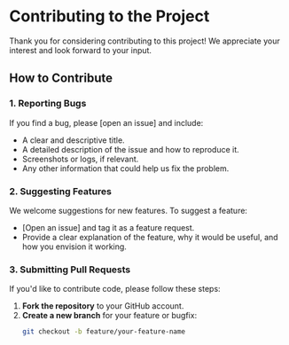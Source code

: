 # Contributing to the Project

Thank you for considering contributing to this project! We appreciate your interest and look forward to your input.

## How to Contribute

### 1. Reporting Bugs
If you find a bug, please [open an issue] and include:
- A clear and descriptive title.
- A detailed description of the issue and how to reproduce it.
- Screenshots or logs, if relevant.
- Any other information that could help us fix the problem.

### 2. Suggesting Features
We welcome suggestions for new features. To suggest a feature:
- [Open an issue] and tag it as a feature request.
- Provide a clear explanation of the feature, why it would be useful, and how you envision it working.

### 3. Submitting Pull Requests
If you'd like to contribute code, please follow these steps:
1. **Fork the repository** to your GitHub account.
2. **Create a new branch** for your feature or bugfix:
   ```bash
   git checkout -b feature/your-feature-name
